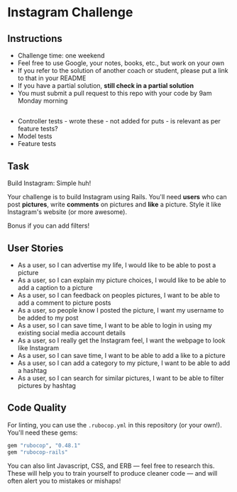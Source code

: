 Instagram Challenge
===================

## Instructions

* Challenge time: one weekend
* Feel free to use Google, your notes, books, etc., but work on your own
* If you refer to the solution of another coach or student, please put a link to that in your README
* If you have a partial solution, **still check in a partial solution**
* You must submit a pull request to this repo with your code by 9am Monday morning

##
* Controller tests - wrote these - not added for puts - is relevant as per feature tests?
* Model tests
* Feature tests

## Task

Build Instagram: Simple huh!

Your challenge is to build Instagram using Rails. You'll need **users** who can post **pictures**, write **comments** on pictures and **like** a picture. Style it like Instagram's website (or more awesome).

Bonus if you can add filters!

## User Stories

* As a user, so I can advertise my life, I would like to be able to post a picture
* As a user, so I can explain my picture choices, I would like to be able to add a caption to a picture
* As a user, so I can feedback on peoples pictures, I want to be able to add a comment to picture posts
* As a user, so people know I posted the picture, I want my username to be added to my post
* As a user, so I can save time, I want to be able to login in using my existing social media account details
* As a user, so I really get the Instagram feel, I want the webpage to look like Instagram
* As a user, so I can save time, I want to be able to add a like to a picture
* As a user, so I can add a category to my picture, I want to be able to add a hashtag
* As a user, so I can search for similar pictures, I want to be able to filter pictures by hashtag


## Code Quality

For linting, you can use the `.rubocop.yml` in this repository (or your own!).
You'll need these gems:

```ruby
gem "rubocop", "0.48.1"
gem "rubocop-rails"
```

You can also lint Javascript, CSS, and ERB — feel free to research this. These
will help you to train yourself to produce cleaner code — and will often alert
you to mistakes or mishaps!
